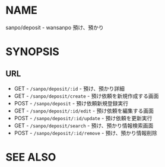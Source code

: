 # NAME

sanpo/deposit - wansanpo 預け、預かり

# SYNOPSIS

## URL

- GET - `/sanpo/deposit/:id` - 預け、預かり詳細
- GET - `/sanpo/deposit/create` - 預け依頼を新規作成する画面
- POST - `/sanpo/deposit` - 預け依頼新規登録実行
- GET - `/sanpo/deposit/:id/edit` - 預け依頼を編集する画面
- POST - `/sanpo/deposit/:id/update` - 預け依頼を更新実行
- GET - `/sanpo/deposit/search` - 預け、預かり情報検索画面
- POST - `/sanpo/deposit/:id/remove` - 預け、預かり情報削除

# SEE ALSO
